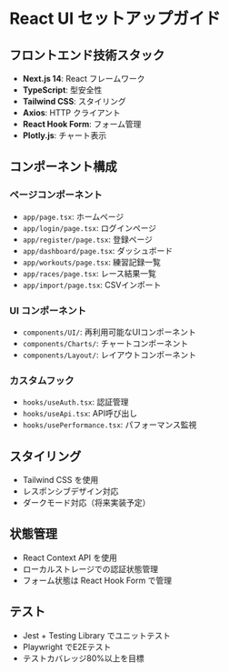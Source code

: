 # React UI セットアップガイド

## フロントエンド技術スタック
- **Next.js 14**: React フレームワーク
- **TypeScript**: 型安全性
- **Tailwind CSS**: スタイリング
- **Axios**: HTTP クライアント
- **React Hook Form**: フォーム管理
- **Plotly.js**: チャート表示

## コンポーネント構成

### ページコンポーネント
- `app/page.tsx`: ホームページ
- `app/login/page.tsx`: ログインページ
- `app/register/page.tsx`: 登録ページ
- `app/dashboard/page.tsx`: ダッシュボード
- `app/workouts/page.tsx`: 練習記録一覧
- `app/races/page.tsx`: レース結果一覧
- `app/import/page.tsx`: CSVインポート

### UI コンポーネント
- `components/UI/`: 再利用可能なUIコンポーネント
- `components/Charts/`: チャートコンポーネント
- `components/Layout/`: レイアウトコンポーネント

### カスタムフック
- `hooks/useAuth.tsx`: 認証管理
- `hooks/useApi.tsx`: API呼び出し
- `hooks/usePerformance.tsx`: パフォーマンス監視

## スタイリング
- Tailwind CSS を使用
- レスポンシブデザイン対応
- ダークモード対応（将来実装予定）

## 状態管理
- React Context API を使用
- ローカルストレージでの認証状態管理
- フォーム状態は React Hook Form で管理

## テスト
- Jest + Testing Library でユニットテスト
- Playwright でE2Eテスト
- テストカバレッジ80%以上を目標
